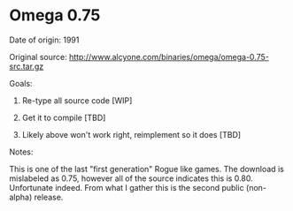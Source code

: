 # Omega 0.75

Date of origin: 1991

Original source: http://www.alcyone.com/binaries/omega/omega-0.75-src.tar.gz 

Goals:

1) Re-type all source code [WIP]

2) Get it to compile [TBD]

3) Likely above won't work right, reimplement so it does [TBD]

Notes:

This is one of the last "first generation" Rogue like games. The download is mislabeled as 0.75, however all of the source indicates this is 0.80. Unfortunate indeed. From what I gather this is the second public (non-alpha) release.